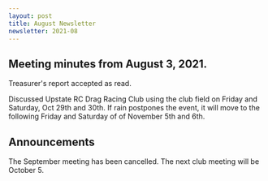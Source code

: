 ```yaml
---
layout: post
title: August Newsletter
newsletter: 2021-08
---
```

## Meeting minutes from August 3, 2021.

Treasurer's report accepted as read.

Discussed Upstate RC Drag Racing Club using the club field on Friday and
Saturday, Oct 29th and 30th. If rain postpones the event, it will move to the
following Friday and Saturday of of November 5th and 6th.

## Announcements

The September meeting has been cancelled. The next club meeting will be October
5.
